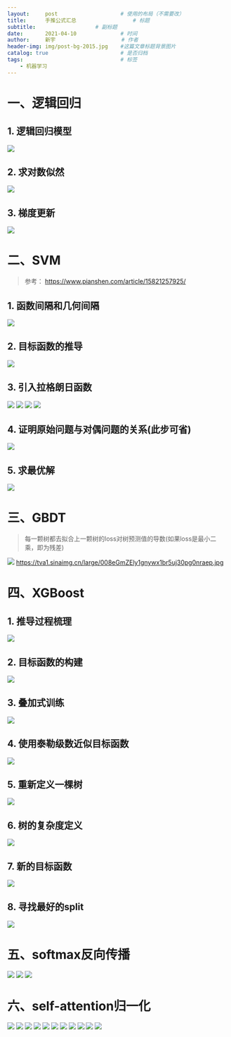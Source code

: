 ```yaml
---
layout:     post                    # 使用的布局（不需要改）
title:      手推公式汇总  			    # 标题 
subtitle:     				# 副标题
date:       2021-04-10              # 时间
author:     新宇                     # 作者
header-img: img/post-bg-2015.jpg    #这篇文章标题背景图片
catalog: true                       # 是否归档
tags:                               # 标签
    - 机器学习
---
```

# 一、逻辑回归
## 1. 逻辑回归模型
![](https://tva1.sinaimg.cn/large/008i3skNly1gqtmb05aeqj30ie049dg3.jpg)
## 2. 求对数似然
![](https://tva1.sinaimg.cn/large/008i3skNly1gqtmbltyrtj30lw0cnq4y.jpg)
## 3. 梯度更新
![](https://tva1.sinaimg.cn/large/008i3skNly1gqtmi2mqxwj31240a443t.jpg)

# 二、SVM
> 参考： https://www.pianshen.com/article/15821257925/
 
## 1. 函数间隔和几何间隔
![](https://tva1.sinaimg.cn/large/008i3skNly1gqtndrmkkhj312y0rwk2y.jpg)
## 2. 目标函数的推导
![](https://tva1.sinaimg.cn/large/008i3skNly1gqtnedkq6pj313o0p6wnr.jpg)
## 3. 引入拉格朗日函数
![](https://tva1.sinaimg.cn/large/008i3skNly1gqtnhy8mv5j30mg0ammzf.jpg)
![](https://tva1.sinaimg.cn/large/008i3skNly1gqtnj4njdnj30lh02v74v.jpg)
![](https://tva1.sinaimg.cn/large/008i3skNly1gqtnlr4mf0j30lq059t9t.jpg)
![](https://tva1.sinaimg.cn/large/008i3skNly1gqtnoxe3tbj30l104dgmf.jpg)
## 4. 证明原始问题与对偶问题的关系(此步可省)
![](https://tva1.sinaimg.cn/large/008i3skNly1gqtnr2uomaj30ly0bmtb6.jpg)
## 5. 求最优解
![](https://tva1.sinaimg.cn/large/008i3skNly1gqtnt2rifyj30xu0u0hdt.jpg)

# 三、GBDT
> 每一颗树都去拟合上一颗树的loss对树预测值的导数(如果loss是最小二乘，即为残差)

![](https://tva1.sinaimg.cn/large/008i3skNly1gqw0e9czvqj30u80kbh6w.jpg)
https://tva1.sinaimg.cn/large/008eGmZEly1gnywx1br5uj30pg0nraep.jpg

# 四、XGBoost
## 1. 推导过程梳理
![](https://tva1.sinaimg.cn/large/008i3skNly1gquxzd6qupj30q805ogov.jpg)
## 2. 目标函数的构建
![](https://tva1.sinaimg.cn/large/008i3skNly1gquxzygeavj30s30en0z1.jpg)
## 3. 叠加式训练
![](https://tva1.sinaimg.cn/large/008i3skNly1gquy0929stj30s80eo49k.jpg)
## 4. 使用泰勒级数近似目标函数
![](https://tva1.sinaimg.cn/large/008i3skNly1gquy0ixjhaj30so0es4a4.jpg)
## 5. 重新定义一棵树
![](https://tva1.sinaimg.cn/large/008i3skNly1gquy1bk0mnj30ss0evgts.jpg)
## 6. 树的复杂度定义
![](https://tva1.sinaimg.cn/large/008i3skNly1gquy1j20h5j30s60c70x8.jpg)
## 7. 新的目标函数
![](https://tva1.sinaimg.cn/large/008i3skNly1gquy1yige7j30sr0f5n8q.jpg)
## 8. 寻找最好的split
![](https://tva1.sinaimg.cn/large/008i3skNly1gquy25sbs7j30s00c3472.jpg)

# 五、softmax反向传播
![](https://tva1.sinaimg.cn/large/008i3skNly1gqw1qvrcjij30rc0cy0u7.jpg)
![](https://tva1.sinaimg.cn/large/008i3skNly1gqw1r7cvenj30rc0hntbg.jpg)
![](https://tva1.sinaimg.cn/large/008i3skNly1gqw1rjndsaj30rp0a5gna.jpg)

# 六、self-attention归一化
![](https://tva1.sinaimg.cn/large/008i3skNly1gqw1ukjbvjj30lw0d0q5m.jpg)
![](https://tva1.sinaimg.cn/large/008i3skNly1gqw1utr9bnj30lh0htn08.jpg)
![](https://tva1.sinaimg.cn/large/008i3skNly1gqw1v0hlpbj30l60lk0uu.jpg)
![](https://tva1.sinaimg.cn/large/008i3skNly1gqw1v8ipzvj30lp0c1ta0.jpg)
![](https://tva1.sinaimg.cn/large/008i3skNly1gqw1vfkyizj30l30fy75t.jpg)
![](https://tva1.sinaimg.cn/large/008i3skNly1gqw1vn8hyyj30m00f20u0.jpg)
![](https://tva1.sinaimg.cn/large/008i3skNly1gqw1vue7ozj30ld0huq58.jpg)
![](https://tva1.sinaimg.cn/large/008i3skNly1gqw1w1h25gj30lp0dataf.jpg)
![](https://tva1.sinaimg.cn/large/008i3skNly1gqw1wa5hfqj30lp0kljut.jpg)
![](https://tva1.sinaimg.cn/large/008i3skNly1gqw1whfa1jj30lt0lr0uq.jpg)
![](https://tva1.sinaimg.cn/large/008i3skNly1gqw1wq9opxj30lv0i9juv.jpg)